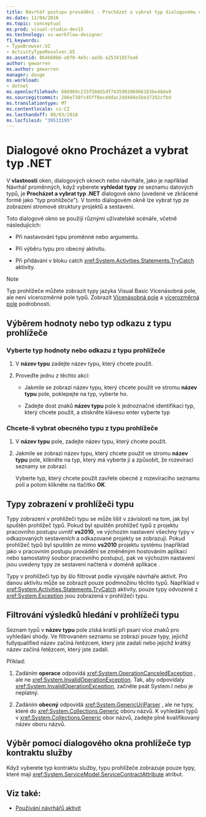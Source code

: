 ```yaml
---
title: Návrhář postupu provádění - Procházet a vybrat typ dialogovému oknu rozhraní .NET
ms.date: 11/04/2016
ms.topic: conceptual
ms.prod: visual-studio-dev15
ms.technology: vs-workflow-designer
f1_keywords:
- TypeBrowser.UI
- ActivityTypeResolver.UI
ms.assetid: 864b60b6-a070-4e5c-aa5b-a25341b57ea6
author: gewarren
ms.author: gewarren
manager: douge
ms.workload:
- dotnet
ms.openlocfilehash: 686969c233f50dd1df743590206966183be48da9
ms.sourcegitcommit: 206e738fc45ff8ec4ddac2dd484e5be37192cfbd
ms.translationtype: MT
ms.contentlocale: cs-CZ
ms.lasthandoff: 08/03/2018
ms.locfileid: "39513195"
---
```

# <a name="browse-and-select-a-net-type-dialog-box"></a>Dialogové okno Procházet a vybrat typ .NET

V **vlastnosti** oken, dialogových oknech nebo návrháře, jako je například Návrhář proměnných, když vyberete **vyhledat typy** ze seznamu datových typů, je **Procházet a vybrat typ .NET** dialogové okno (uvedené ve zkrácené formě jako "typ prohlížeče"). V tomto dialogovém okně lze vybrat typ ze zobrazení stromové struktury projektů a sestavení.

Toto dialogové okno se použijí různými uživatelské scénáře, včetně následujících:

-   Při nastavování typu proměnné nebo argumentu.

-   Při výběru typu pro obecný aktivitu.

-   Při přidávání v bloku catch <xref:System.Activities.Statements.TryCatch> aktivity.

> [!NOTE]
> Typ prohlížeče můžete zobrazit typy jazyka Visual Basic Vícenásobná pole, ale není vícerozměrné pole typů. Zobrazit [Vícenásobná pole](http://go.microsoft.com/fwlink/?LinkId=195226) a [vícerozměrná pole](http://go.microsoft.com/fwlink/?LinkId=195227) podrobnosti.

## <a name="selecting-a-value-or-reference-type-from-the-type-browser"></a>Výběrem hodnoty nebo typ odkazu z typu prohlížeče

### <a name="to-select-a-value-or-reference-type-from-the-type-browser"></a>Vyberte typ hodnoty nebo odkazu z typu prohlížeče

1.  V **název typu** zadejte název typu, který chcete použít.

2.  Proveďte jednu z těchto akcí:

    -   Jakmile se zobrazí název typu, který chcete použít ve stromu **název typu** pole, poklepejte na typ, vyberte ho.

    -   Zadejte dost znaků **název typu** pole k jednoznačné identifikaci typ, který chcete použít, a stiskněte klávesu enter vyberte typ

### <a name="to-select-a-generic-type-from-the-type-browser"></a>Chcete-li vybrat obecného typu z typu prohlížeče

1.  V **název typu** pole, zadejte název typu, který chcete použít.

2.  Jakmile se zobrazí název typu, který chcete použít ve stromu **název typu** pole, klikněte na typ, který má vyberte ji a způsobit, že rozevírací seznamy se zobrazí.

     Vyberte typ, který chcete použít zavřete obecné z rozevíracího seznamu polí a potom klikněte na tlačítko **OK**.

## <a name="types-displayed-in-the-type-browser"></a>Typy zobrazení v prohlížeči typu

Typy zobrazení v prohlížeči typu se může lišit v závislosti na tom, jak byl spuštěn prohlížeč typů. Pokud byl spuštěn prohlížeč typů z projektu pracovního postupu uvnitř **vs2010**, ve výchozím nastavení všechny typy v odkazovaných sestaveních a odkazované projekty se zobrazují. Pokud prohlížeč typů byl spuštěn ze mimo **vs2010** projektu systému (například jako v pracovním postupu provádění se změněným hostováním aplikací nebo samostatný soubor pracovního postupu), pak ve výchozím nastavení jsou uvedeny typy ze sestavení načtená v doméně aplikace .

Typy v prohlížeči typ by šlo filtrovat podle vývojáře návrháře aktivit. Pro danou aktivitu může se zobrazit pouze podmnožinu těchto typů. Například v <xref:System.Activities.Statements.TryCatch> aktivity, pouze typy odvozené z <xref:System.Exception> jsou zobrazená v prohlížeči typu.

## <a name="filtering-search-results-in-the-type-browser"></a>Filtrování výsledků hledání v prohlížeči typu

Seznam typů v **název typu** pole získá kratší při psaní více znaků pro vyhledání shody. Ve filtrovaném seznamu se zobrazí pouze typy, jejichž fullyqualified název začíná řetězcem, který jste zadali nebo jejichž krátký název začíná řetězcem, který jste zadali.

Příklad:

1.  Zadáním **operace** odpovídá <xref:System.OperationCanceledException> , ale ne <xref:System.InvalidOperationException>. Tak, aby odpovídaly <xref:System.InvalidOperationException>, začněte psát System.I nebo je neplatný.

2.  Zadáním **obecný** odpovídá <xref:System.GenericUriParser> , ale ne typy, které do <xref:System.Collections.Generic> oboru názvů. K vyhledání typů v <xref:System.Collections.Generic> obor názvů, zadejte plně kvalifikovaný název oboru názvů.

## <a name="selecting-a-service-contract-using-the-type-browser-dialog"></a>Výběr pomocí dialogového okna prohlížeče typ kontraktu služby

Když vyberete typ kontraktu služby, typu prohlížeče zobrazuje pouze typy, které mají <xref:System.ServiceModel.ServiceContractAttribute> atribut.

## <a name="see-also"></a>Viz také:

- [Používání návrhářů aktivit](../workflow-designer/using-the-activity-designers.md)